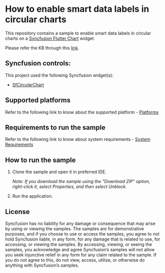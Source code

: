 # How to enable smart data labels in circular charts
 
This repository contains a sample to enable smart data labels in circular charts on a [Syncfusion Flutter Chart](https://help.syncfusion.com/flutter/circular-charts/getting-started) widget.
 
Please refer the KB through this [link](https://support.syncfusion.com/agent/kb/16404).
 
## Syncfusion controls:
 
This project used the following Syncfusion widget(s):
* [SfCircularChart](https://www.syncfusion.com/flutter-widgets/flutter-charts)
 
## Supported platforms
 
Refer to the following link to know about the supported platform - [Platforms](https://help.syncfusion.com/flutter/system-requirements#supported-platforms)
 
## Requirements to run the sample
 
Refer to the following link to know about system requirements - [System Requirements](https://help.syncfusion.com/flutter/system-requirements)
 
## How to run the sample
 
1. Clone the sample and open it in preferred IDE.
 
   *Note: If you download the sample using the "Download ZIP" option, right-click it, select Properties, and then select Unblock.*
 
2. Run the application.
 
## License
 
Syncfusion has no liability for any damage or consequence that may arise by using or viewing the samples. The samples are for demonstrative purposes, and if you choose to use or access the samples, you agree to not hold Syncfusion liable, in any form, for any damage that is related to use, for accessing, or viewing the samples. By accessing, viewing, or seeing the samples, you acknowledge and agree Syncfusion’s samples will not allow you seek injunctive relief in any form for any claim related to the sample. If you do not agree to this, do not view, access, utilize, or otherwise do anything with Syncfusion’s samples.


